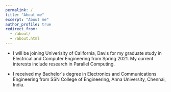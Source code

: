 ```yaml
---
permalink: /
title: "About me"
excerpt: "About me"
author_profile: true
redirect_from: 
  - /about/
  - /about.html
---
```



* I will be joining Univerisity of California, Davis for my graduate study in Electrical and Computer Engineering from Spring 2021. My current interests include research in Parallel Computing. 

* I received my Bachelor's degree in Electronics and Communications Engineering from SSN College of Engineering, Anna University, Chennai, India.

